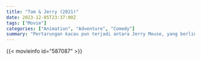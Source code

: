 ```yaml
---
title: "Tom & Jerry (2021)"
date: 2023-12-05T23:37:00Z
tags: ["Movie"]
categories: ["Animation", "Adventure", "Comedy"]
summary: "Pertarungan kacau pun terjadi antara Jerry Mouse, yang berlindung di Royal Gate Hotel, dan Tom Cat, yang disewa untuk mengusirnya sebelum hari pernikahan besar tiba."
---
```


<mux-player stream-type="on-demand"
src="https://kp3d-my.sharepoint.com/personal/ryoo_kp3d_onmicrosoft_com/_layouts/15/download.aspx?share=ESd7R_4fjeNLrHdqf5Lx5jgBfbZk_jCjk04hys-bDSksZA" prefer-playback="mse" controls>

</mux-player>


{{< movieinfo id="587087" >}}

<script src="https://cdn.jsdelivr.net/npm/@mux/mux-player"></script>

 <script type="application/ld+json ">
{
"@context": "https://schema.org/",
"@type": "VideoObject",
"name": "Tom & Jerry (2021)",
"contentUrl": "https://stream.mux.com/8YT00tMidz4KZZalcrClSSGv2Gc01IU02la9BZ3kxbUa00k.m3u8",
"thumbnailUrl": "https://www.themoviedb.org/t/p/original/65nIi9eXBq31rOFtJFrGUucwfIR.jpg?width=314&fit_mode=preserve&time=25",
"uploadDate": "2023-12-05T23:37:00Z",
}

</script>
